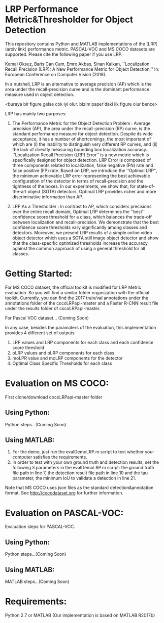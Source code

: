 # LRP Performance Metric&Thresholder for Object Detection

This repository contains Python and MATLAB implementations of the [LRP](arxiv link) performance metric. PASCAL-VOC and MS COCO datasets are supported. Please cite the following paper if you use LRP. 

Kemal Oksuz, Baris Can Cam, Emre Akbas, Sinan Kalkan, ``Localization Recall Precision (LRP): A New Performance Metric for Object Detection,'' In: European Conference on Computer Vision (2018). 

In a nutshell, LRP is an alternative to average precision (AP) which is the area under the recall-precision curve and is the dominant performance measure used in object detection. 

<buraya bir figure gelse cok iyi olur. bizim paper'daki ilk figure olur bence> 

<asagidaki ayrintilari verelim tabi ama en basta mi vermek lazim bilmiyorum>

LRP has mainly two purposes:

1. The Performance Metric for the Object Detection Problem : Average precision (AP), the area under the recall-precision (RP) curve, is the standard performance measure for object detection. Despite its wide acceptance, it has a number of shortcomings, the most important of which are (i) the inability to distinguish very different RP curves, and (ii) the lack of directly measuring bounding box localization accuracy. ''Localization Recall Precision (LRP) Error'' is a new metric which is specifically designed for object detection. LRP Error is composed of three components related to localization, false negative (FN) rate and false positive (FP) rate. Based on LRP, we introduce the ''Optimal LRP'', the minimum achievable LRP error representing the best achievable configuration of the detector in terms of recall-precision and the tightness of the boxes. In our experiments, we show that, for state-of-the-art object (SOTA) detectors, Optimal LRP provides richer and more discriminative information than AP.

2. LRP As a Thresholder : In contrast to AP, which considers precisions over the entire recall domain, Optimal LRP determines the ''best'' confidence score threshold for a class, which balances the trade-off between localization and recall-precision. We demonstrate that the best confidence score thresholds vary significantly among classes and detectors. Moreover, we present LRP results of a simple online video object detector which uses a SOTA still image object detector and show that the class-specific optimized thresholds increase the accuracy against the common approach of using a general threshold for all classes.

# Getting Started:
For MS COCO dataset, the official toolkit is modified for LRP Metric evaluation. So you will find a similar folder organization with the official toolkit. Currently, you can find the 2017 train/val annotations under the annotations folder of the cocoLRPapi-master and a Faster R-CNN result file under the results folder of cocoLRPapi-master.

For Pascal VOC dataset... (Coming Soon)

In any case, besides the paramaters of the evaluation, this implementation provides 4 different set of outputs

1. LRP values and LRP components for each class and each confidence score threshold
2. oLRP values and oLRP components for each class 
3. moLPR value and moLRP components for the detector
4. Optimal Class Specific Thresholds for each class

# Evaluation on MS COCO:
First clone/download cocoLRPapi-master folder
  ## Using Python:
  Python steps...(Coming Soon)
  ## Using MATLAB:
  1. For the demo, just run the evalDemoLRP.m script to test whether your computer satisfies the requirements.
  2. In order to test with your own ground truth and detection results, set the following 3 parameters in the evalDemoLRP.m script: the ground truth file path in line 7, the detection result file path in line 10 and the tau parameter, the minimum IoU to validate a detection in line 21. 

Note that MS COCO uses json files as the standard detection&annotation format. See http://cocodataset.org for further information.
# Evaluation on PASCAL-VOC:
Evaluation steps for PASCAL-VOC.
 ## Using Python:
 Python steps...(Coming Soon)
 ## Using MATLAB:
 MATLAB steps...(Coming Soon)

# Requirements:
Python 2.7 or MATLAB (Our implementation is based on MATLAB R2017b)
